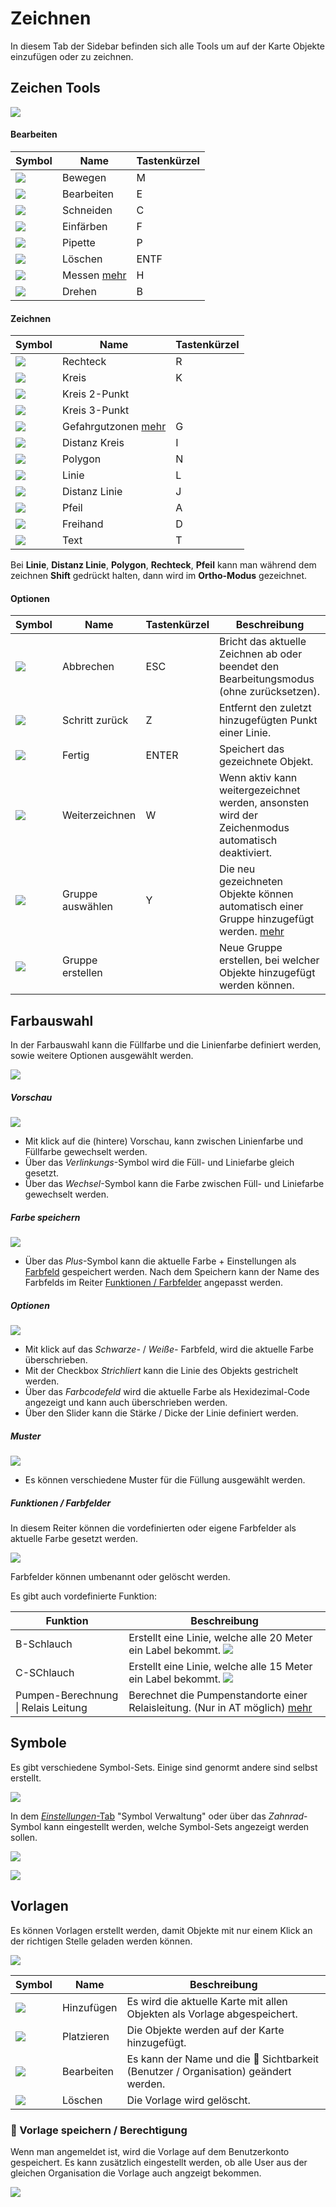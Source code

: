 # Zeichnen

In diesem Tab der Sidebar befinden sich alle Tools um auf der Karte Objekte einzufügen oder zu zeichnen.

## Zeichen Tools

![](../assets/img/draw-tool-container.png)


#### Bearbeiten

| Symbol                                   | Name       | Tastenkürzel |
|------------------------------------------|------------|--------------|
| ![](../assets/img/edit-move-tool.png)    | Bewegen    | M            |
| ![](../assets/img/edit-edit-tool.png)    | Bearbeiten | E            |
| ![](../assets/img/edit-cut-tool.png)     | Schneiden  | C            |
| ![](../assets/img/edit-bucket-tool.png)  | Einfärben  | F            |
| ![](../assets/img/edit-pipette-tool.png) | Pipette    | P            |
| ![](../assets/img/edit-remove-tool.png)  | Löschen    | ENTF         |
| ![](../assets/img/measure-tool.png)      | Messen [mehr](sidebar/funktionen.md#messen)     | H            |
| ![](../assets/img/edit-rotate-tool.png)  | Drehen     | B            |

#### Zeichnen

| Symbol                                           | Name           | Tastenkürzel |
|--------------------------------------------------|----------------|--------------|
| ![](../assets/img/draw-rectangle-tool.png)       | Rechteck       | R            |
| ![](../assets/img/draw-circle-tool.png)          | Kreis          | K            |
| ![](../assets/img/draw-circle-2x-tool.png)       | Kreis 2-Punkt  |              |
| ![](../assets/img/draw-circle-3x-tool.png)       | Kreis 3-Punkt  |              |
| ![](../assets/img/draw-gefahrgut-tool.png)       | Gefahrgutzonen [mehr](sidebar/funktionen.md#gefahrgutzonen-einzeichnen) | G            |
| ![](../assets/img/draw-distance-circle-tool.png) | Distanz Kreis  | I            |
| ![](../assets/img/draw-polygon-tool.png)         | Polygon        | N            |
| ![](../assets/img/draw-line-tool.png)            | Linie          | L            |
| ![](../assets/img/draw-distance-line-tool.png)   | Distanz Linie  | J            |
| ![](../assets/img/draw-arrow-tool.png)           | Pfeil          | A            |
| ![](../assets/img/draw-freehand-tool.png)        | Freihand       | D            |
| ![](../assets/img/draw-text-tool.png)            | Text           | T            |

Bei **Linie**, **Distanz Linie**, **Polygon**, **Rechteck**, **Pfeil** kann man während dem zeichnen **Shift** gedrückt halten, dann wird im **Ortho-Modus** gezeichnet.

#### Optionen

| Symbol                                                | Name             | Tastenkürzel | Beschreibung                                                                                      |
|-------------------------------------------------------|------------------|--------------|---------------------------------------------------------------------------------------------------|
| ![](../assets/img/draw-option-cancel.png)             | Abbrechen        | ESC          | Bricht das aktuelle Zeichnen ab oder beendet den Bearbeitungsmodus (ohne zurücksetzen).           |
| ![](../assets/img/draw-option-remove-last-vertex.png) | Schritt zurück   | Z            | Entfernt den zuletzt hinzugefügten Punkt einer Linie.                                             |
| ![](../assets/img/draw-option-finish.png)             | Fertig           | ENTER        | Speichert das gezeichnete Objekt.                                                                 |
| ![](../assets/img/draw-option-continure-drawing.png)  | Weiterzeichnen   | W            | Wenn aktiv kann weitergezeichnet werden, ansonsten wird der Zeichenmodus automatisch deaktiviert. |
| ![](../assets/img/draw-option-group-select.png)       | Gruppe auswählen | Y            | Die neu gezeichneten Objekte können automatisch einer Gruppe hinzugefügt werden. [mehr](sidebar/layers.md#gruppen)                  |
| ![](../assets/img/plus.png)                           | Gruppe erstellen |              | Neue Gruppe erstellen, bei welcher Objekte hinzugefügt werden können.                             |


## Farbauswahl

In der Farbauswahl kann die Füllfarbe und die Linienfarbe definiert werden, sowie weitere Optionen ausgewählt werden.

![](../assets/img/farbauswahl-container.png)

##### Vorschau

![](../assets/img/farbauswahl-vorschau.png)

 - Mit klick auf die (hintere) Vorschau, kann zwischen Linienfarbe und Füllfarbe gewechselt werden.
 - Über das *Verlinkungs*-Symbol wird die Füll- und Liniefarbe gleich gesetzt.
 - Über das *Wechsel*-Symbol kann die Farbe zwischen Füll- und Liniefarbe gewechselt werden.

##### Farbe speichern
![](../assets/img/plus.png)
 - Über das *Plus*-Symbol kann die aktuelle Farbe + Einstellungen als [Farbfeld](#funktionen-farbfelder) gespeichert werden. Nach dem Speichern kann der Name des Farbfelds im Reiter [Funktionen / Farbfelder](#funktionen-farbfelder) angepasst werden.

##### Optionen
![](../assets/img/farbauswahl-optionen.png)

 - Mit klick auf das *Schwarze-* / *Weiße-* Farbfeld, wird die aktuelle Farbe überschrieben.
 - Mit der Checkbox *Strichliert* kann die Linie des Objekts gestrichelt werden.
 - Über das *Farbcodefeld* wird die aktuelle Farbe als Hexidezimal-Code angezeigt und kann auch überschrieben werden.
 - Über den Slider kann die Stärke / Dicke der Linie definiert werden.

##### Muster
![](../assets/img/farbauswahl-muster.png)
 - Es können verschiedene Muster für die Füllung ausgewählt werden.

##### Funktionen / Farbfelder

In diesem Reiter können die vordefinierten oder eigene Farbfelder als aktuelle Farbe gesetzt werden. 

![](../assets/img/farbauswahl-farbfelder-funktionen.png)

Farbfelder können umbenannt oder gelöscht werden.

Es gibt auch vordefinierte Funktion:

| Funktion                            | Beschreibung                                                                                   |
|-------------------------------------|------------------------------------------------------------------------------------------------|
| B-Schlauch                          | Erstellt eine Linie, welche alle 20 Meter ein Label bekommt. ![](../assets/img/b-schlauch.png) |
| C-SChlauch                          | Erstellt eine Linie, welche alle 15 Meter ein Label bekommt. ![](../assets/img/c-schlauch.png) |
| Pumpen-Berechnung \| Relais Leitung | Berechnet die Pumpenstandorte einer Relaisleitung. (Nur in AT möglich) [mehr](sidebar/funktionen.md#pumpen-berechnung-relais-leitung-at)        |

## Symbole

Es gibt verschiedene Symbol-Sets. Einige sind genormt andere sind selbst erstellt.

![](../assets/img/symbole-container.png)


In dem [*Einstellungen*-Tab](sidebar/../settings.md#projekt-einstellungen) "Symbol Verwaltung" oder über das *Zahnrad*-Symbol kann eingestellt werden, welche Symbol-Sets angezeigt werden sollen.

![](../assets/img/symbol-verwaltung-zeichnen-tab.png)

![](../assets/img/symbol-verwaltung-dialog.png)

## Vorlagen

Es können Vorlagen erstellt werden, damit Objekte mit nur einem Klick an der richtigen Stelle geladen werden können.


![](../assets/img/vorlagen-container.png)

| Symbol                               | Name       | Beschreibung                                                                     |
|--------------------------------------|------------|----------------------------------------------------------------------------------|
| ![](../assets/img/plus.png)          | Hinzufügen | Es wird die aktuelle Karte mit allen Objekten als Vorlage abgespeichert.         |
| ![](../assets/img/symbol-map.png)    | Platzieren | Die Objekte werden auf der Karte hinzugefügt.                                    |
| ![](../assets/img/symbol-edit.png)   | Bearbeiten | Es kann der Name und die 🔑 Sichtbarkeit (Benutzer / Organisation) geändert werden. |
| ![](../assets/img/symbol-cancel.png) | Löschen    | Die Vorlage wird gelöscht.                                                       |

### 🔑 Vorlage speichern / Berechtigung

Wenn man angemeldet ist, wird die Vorlage auf dem Benutzerkonto gespeichert. Es kann zusätzlich eingestellt werden, ob alle User aus der gleichen Organisation die Vorlage auch angzeigt bekommen.

![](../assets/img/vorlage-erstellen-dialog.png)
